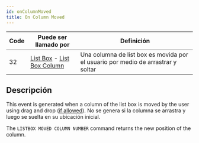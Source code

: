 ```yaml
---
id: onColumnMoved
title: On Column Moved
---
```


| Code | Puede ser llamado por                                                                                                   | Definición                                                                       |
| ---- | ----------------------------------------------------------------------------------------------------------------------- | -------------------------------------------------------------------------------- |
| 32   | [List Box](../FormObjects/listbox_overview.md) - [List Box Column](../FormObjects/listbox_overview.md#list-box-columns) | Una columna de list box es movida por el usuario por medio de arrastrar y soltar |

## Descripción

This event is generated when a column of the list box is moved by the user using drag and drop ([if allowed](../FormObjects/properties_ListBox.md#locked-columns-and-static-columns)). No se genera si la columna se arrastra y luego se suelta en su ubicación inicial.

The `LISTBOX MOVED COLUMN NUMBER` command returns the new position of the column.
